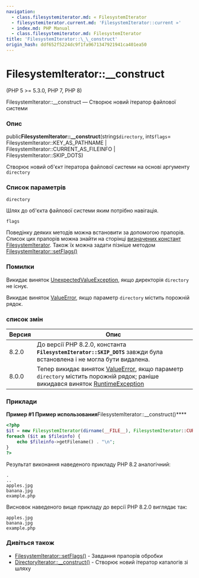 ```yaml
---
navigation:
  - class.filesystemiterator.md: « FilesystemIterator
  - filesystemiterator.current.md: 'FilesystemIterator::current »'
  - index.md: PHP Manual
  - class.filesystemiterator.md: FilesystemIterator
title: 'FilesystemIterator::\_\_construct'
origin_hash: ddf652f5224dc9f1fa9671347921941ca401ea50
---
```

# FilesystemIterator::\_\_construct

(PHP 5 >= 5.3.0, PHP 7, PHP 8)

FilesystemIterator::\_\_construct — Створює новий ітератор файлової системи

### Опис

public**FilesystemIterator::\_\_construct**(string`$directory`, int`$flags`\= FilesystemIterator::KEY\_AS\_PATHNAME | FilesystemIterator::CURRENT\_AS\_FILEINFO | FilesystemIterator::SKIP\_DOTS)

Створює новий об'єкт ітератора файлової системи на основі аргументу `directory`

### Список параметрів

`directory`

Шлях до об'єкта файлової системи яким потрібно навігація.

`flags`

Поведінку деяких методів можна встановити за допомогою прапорів. Список цих прапорів можна знайти на сторінці [визначених констант FilesystemIterator](class.filesystemiterator.md#filesystemiterator.constants). Також їх можна задати пізніше методом [FilesystemIterator::setFlags()](filesystemiterator.setflags.md)

### Помилки

Викидає виняток [UnexpectedValueException](class.unexpectedvalueexception.md), якщо директорія `directory` не існує.

Викидає виняток [ValueError](class.valueerror.md), якщо параметр `directory` містить порожній рядок.

### список змін

| Версия | Опис |
| --- | --- |
| 8.2.0 | До версії PHP 8.2.0, константа **`FilesystemIterator::SKIP_DOTS`** завжди була встановлена ​​і не могла бути видалена. |
| 8.0.0 | Тепер викидає виняток [ValueError](class.valueerror.md), якщо параметр `directory` містить порожній рядок; раніше викидався виняток [RuntimeException](class.runtimeexception.md) |

### Приклади

**Пример #1 Пример использования**FilesystemIterator::\_\_construct()\*\*\*\*

```php
<?php
$it = new FilesystemIterator(dirname(__FILE__), FilesystemIterator::CURRENT_AS_FILEINFO);
foreach ($it as $fileinfo) {
    echo $fileinfo->getFilename() . "\n";
}
?>
```

Результат виконання наведеного прикладу PHP 8.2 аналогічний:

```
.
..
apples.jpg
banana.jpg
example.php
```

Висновок наведеного вище прикладу до версії PHP 8.2.0 виглядає так:

```
apples.jpg
banana.jpg
example.php
```

### Дивіться також

-   [FilesystemIterator::setFlags()](filesystemiterator.setflags.md) \- Завдання прапорів обробки
-   [DirectoryIterator::\_\_construct()](directoryiterator.construct.md) \- Створює новий ітератор каталогів зі шляху
